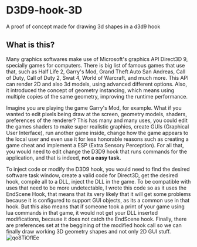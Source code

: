 # D3D9-hook-3D
 A proof of concept made for drawing 3d shapes in a d3d9 hook
 
## What is this?

Many graphics softwares make use of Microsoft's graphics API Direct3D 9, specially games for computers. There is big list of famous games that use that, such as Half Life 2, Garry's Mod, Grand Theft Auto San Andreas, Call of Duty, Call of Duty 2, Swat 4, World of Warcraft, and much more. This API can render 2D and also 3d models, using advanced different options. Also, it introduced the concept of geometry instancing, which means using multiple copies of the same geometry, improving the runtime performance.

Imagine you are playing the game Garry's Mod, for example. What if you wanted to edit pixels being draw at the screen, geometry models, shaders, preferences of the renderer? This has many and many uses, you could edit the games shaders to make super realistic graphics, create GUIs (Graphical User Interface), run another game inside, change how the game appears to the local user and even use it for less honorable reasons such as creating a game cheat and implement a ESP (Extra Sensory Perception).
For all that, you would need to edit change the D3D9 hook that runs commands for the application, and that is indeed, **not a easy task.**

To inject code or modify the D3D9 hook, you would need to find the desired software task window, create a valid code for Direct3D, get the desired hook, compile all to a DLL, inject the DLL in the game. To be compatible with uses that need to be more undetectable, I wrote this code so as it uses the EndScene Hook, that means that its very likely that it will get some problems because it is configured to support GUI objects, as its a common use in that hook. But this also means that if someone took a print of your game using lua commands in that game, it would not get your DLL inserted modifications, because it does not catch the EndScene hook. Finally, there are preferences set at the beggining of the modified hook call so we can finally draw working 3D geometry shapes and not only 2D GUI stuff.
![qo8TiOflEe](https://user-images.githubusercontent.com/38440423/168485960-893f513f-7c20-42d0-9ddd-179487d42cae.png)
